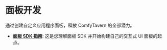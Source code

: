 # 面板开发

通过创建自定义应用程序面板，释放 ComfyTavern 的全部潜力。

- **[面板 SDK 指南](./panel-sdk-guide.md)**: 这是您理解面板 SDK 并开始构建自己的交互式 UI 面板的起点。
